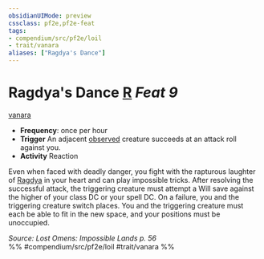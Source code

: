 ```yaml
---
obsidianUIMode: preview
cssclass: pf2e,pf2e-feat
tags:
- compendium/src/pf2e/loil
- trait/vanara
aliases: ["Ragdya's Dance"]
---
```

# Ragdya's Dance  [R](../../Rules/core-rulebook/chapter-9-playing-the-game.md#Actions "Reaction") *Feat 9*  
[vanara](../../Rules/traits/vanara-loil.md)  

- **Frequency**: once per hour
- **Trigger** An adjacent [observed](../../Rules/conditions.md#Observed) creature succeeds at an attack roll against you.
- **Activity** Reaction

Even when faced with deadly danger, you fight with the rapturous laughter of [Ragdya](../setting/deities/ragdya-logm.md) in your heart and can play impossible tricks. After resolving the successful attack, the triggering creature must attempt a Will save against the higher of your class DC or your spell DC. On a failure, you and the triggering creature switch places. You and the triggering creature must each be able to fit in the new space, and your positions must be unoccupied.

*Source: Lost Omens: Impossible Lands p. 56*  
%% #compendium/src/pf2e/loil #trait/vanara %%